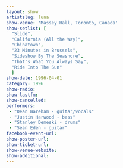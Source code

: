 ```yaml
---
layout: show
artistslug: luna
show-venue: 'Massey Hall, Toronto, Canada'
show-setlist: [
  "Slide",
  "California (All the Way)",
  "Chinatown",
  "23 Minutes in Brussels",
  "Sideshow By The Seashore",
  "That's What You Always Say",
  "Ride Into The Sun"
  ]
show-date: 1996-04-01
category: 1996
show-radio: 
show-lastfm: 
show-cancelled: 
performers: 
 - "Dean Wareham - guitar/vocals"
 - "Justin Harwood - bass"
 - "Stanley Demeski - drums"
 - "Sean Eden - guitar"
facebook-event-url: 
show-poster-url: 
show-ticket-url: 
show-venue-website: 
show-additional: 
---
```



